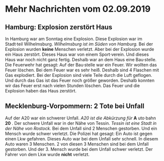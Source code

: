 # Mehr Nachrichten vom 02.09.2019


## Hamburg: Explosion zerstört Haus
In Hamburg war am Sonntag eine Explosion. Diese Explosion war im Stadt·teil Wilhelmsburg. 
*Wilhelmsburg ist im Süden von Hamburg.* Bei der Explosion wurden **keine** Menschen verletzt. Aber bei der Explosion wurde ein Haus zerstört. Dieses Haus war von einem Sport·verein. Und dieses Haus war noch nicht ganz fertig. Deshalb war an dem Haus eine Bau·stelle. Die Feuerwehr hat gesagt: Auf der Bau·stelle war ein Feuer. Wir wollten das Feuer löschen. Bei dem Feuer war es sehr heiß. Deshalb sind 4 Flaschen mit Gas explodiert. Bei der Explosion sind viele Teile durch die Luft geflogen. Und durch das Gas ist das Feuer noch größer geworden. Deshalb konnten wir das Feuer erst nach vielen Stunden löschen. Das Feuer und die Explosion haben das Haus zerstört. 

## Mecklenburg-Vorpommern: 2 Tote bei Unfall
Auf der A20 war ein schwerer Unfall. 
*A20 ist die Abkürzung für* **A** uto·bahn **20** . Der schwere Unfall war in der Nähe von Tessin. 
*Tessin ist eine Stadt in der Nähe von Rostock.* Bei dem Unfall sind 2 Menschen gestorben. Und ein Mensch wurde schwer verletzt. Die Polizei hat gesagt: Ein Auto ist gegen einen Lkw gefahren. Dieses Auto war bei dem Unfall sehr schnell. In diesem Auto waren 3 Menschen. 2 von diesen 3 Menschen sind bei dem Unfall gestorben. Und der 3. Mensch wurde bei dem Unfall schwer verletzt. Der Fahrer von dem Lkw wurde **nicht** verletzt. 

